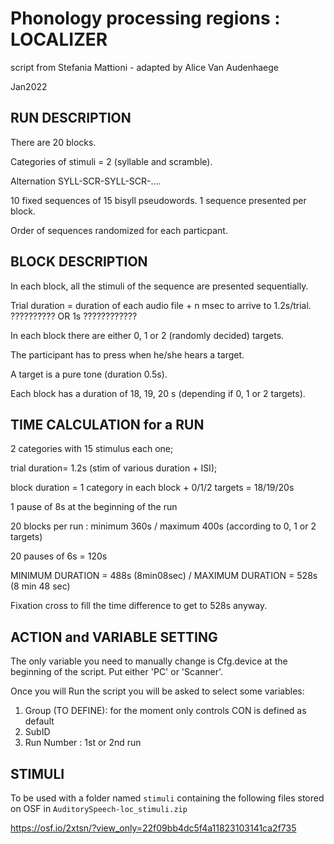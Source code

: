 # Phonology processing regions : LOCALIZER

script from Stefania Mattioni - adapted by Alice Van Audenhaege

Jan2022

## RUN DESCRIPTION

There are 20 blocks.

Categories of stimuli = 2 (syllable and scramble).

Alternation SYLL-SCR-SYLL-SCR-....

10 fixed sequences of 15 bisyll pseudowords. 1 sequence presented per block.

Order of sequences randomized for each particpant.

## BLOCK DESCRIPTION

In each block, all the stimuli of the sequence are presented sequentially.

Trial duration = duration of each audio file + n msec to arrive to 1.2s/trial.
?????????? OR 1s ????????????

In each block there are either 0, 1 or 2 (randomly decided) targets.

The participant has to press when he/she hears a target.

A target is a pure tone (duration 0.5s).

Each block has a duration of 18, 19, 20 s (depending if 0, 1 or 2 targets).

## TIME CALCULATION for a RUN

2 categories with 15 stimulus each one;

trial duration= 1.2s (stim of various duration + ISI);

block duration = 1 category in each block + 0/1/2 targets = 18/19/20s

1 pause of 8s at the beginning of the run

20 blocks per run : minimum 360s / maximum 400s (according to 0, 1 or 2 targets)

20 pauses of 6s = 120s

MINIMUM DURATION = 488s (8min08sec) / MAXIMUM DURATION = 528s (8 min 48 sec)

Fixation cross to fill the time difference to get to 528s anyway.

## ACTION and VARIABLE SETTING

The only variable you need to manually change is Cfg.device at the beginning of
the script. Put either 'PC' or 'Scanner'.

Once you will Run the script you will be asked to select some variables:

1. Group (TO DEFINE): for the moment only controls CON is defined as default
2. SubID
3. Run Number : 1st or 2nd run

## STIMULI

To be used with a folder named `stimuli` containing the following files stored
on OSF in `AuditorySpeech-loc_stimuli.zip`

https://osf.io/2xtsn/?view_only=22f09bb4dc5f4a11823103141ca2f735
